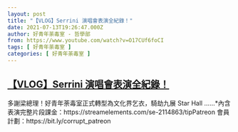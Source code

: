 ```yaml
---
layout: post
title: "【VLOG】Serrini 演唱會表演全紀錄！"
date: 2021-07-13T19:26:47.000Z
author: 好青年荼毒室 - 哲學部
from: https://www.youtube.com/watch?v=O17CUf6foCI
tags: [ 好青年荼毒室 ]
categories: [ 好青年荼毒室 ]
---
```

<!--1626204407000-->
[【VLOG】Serrini 演唱會表演全紀錄！](https://www.youtube.com/watch?v=O17CUf6foCI)
------

<div>
多謝梁總理！好青年荼毒室正式轉型為文化界乞衣，騎劫九展 Star Hall ……*內含表演完整片段課金：https://streamelements.com/se-2114863/tipPatreon 會員計劃：https://bit.ly/corrupt_patreon
</div>
